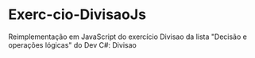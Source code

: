 # Exerc-cio-DivisaoJs
Reimplementação em JavaScript do exercício Divisao da lista "Decisão e operações lógicas" do Dev C#: Divisao
